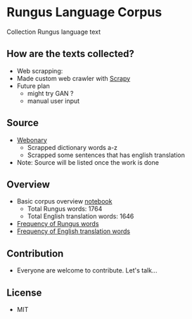 # Rungus Language Corpus

Collection Rungus language text

## How are the texts collected?
-  Web scrapping:
  - Made custom web crawler with [Scrapy](https://scrapy.org/)
- Future plan
  - might try GAN ?
  - manual user input

 ## Source
- [Webonary](https://rungus.webonary.org/browse/browse-english-vernacular/?lang=MS)
  - Scrapped dictionary words a-z
  - Scrapped some sentences that has english translation
- Note: Source will be listed once the work is done

## Overview
- Basic corpus overview [notebook](https://github.com/devennn/rungus-language-corpus/blob/master/Overview.ipynb)
  - Total Rungus words: 1764
  - Total English translation words: 1646
- [Frequency of Rungus words](https://github.com/devennn/rungus-language-corpus/blob/master/rgs_overview.csv)
- [Frequency of English translation words](https://github.com/devennn/rungus-language-corpus/blob/master/rgs_eng_translated_overview.csv)

 ## Contribution
 - Everyone are welcome to contribute. Let's talk...

## License
- MIT
